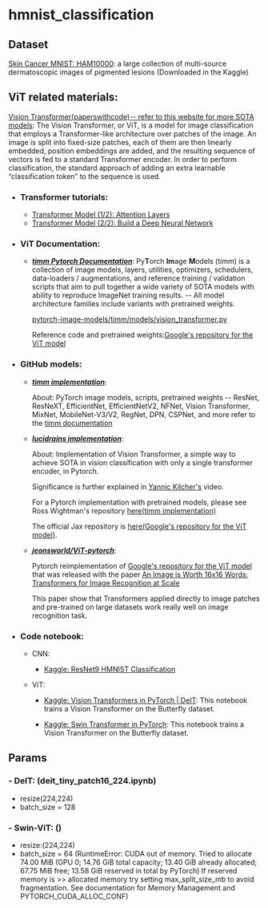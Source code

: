 # hmnist_classification

## Dataset
[Skin Cancer MNIST: HAM10000](https://www.kaggle.com/datasets/kmader/skin-cancer-mnist-ham10000): a large collection of multi-source dermatoscopic images of pigmented lesions (Downloaded in the Kaggle)

## ViT related materials:
[Vision Transformer(paperswithcode)-- refer to this website for more SOTA models](https://paperswithcode.com/method/vision-transformer): The Vision Transformer, or ViT, is a model for image classification that employs a Transformer-like architecture over patches of the image. An image is split into fixed-size patches, each of them are then linearly embedded, position embeddings are added, and the resulting sequence of vectors is fed to a standard Transformer encoder. In order to perform classification, the standard approach of adding an extra learnable “classification token” to the sequence is used. 

- ### Transformer tutorials:
    - [Transformer Model (1/2): Attention Layers](https://www.youtube.com/watch?v=FC8PziPmxnQ)
    - [Transformer Model (2/2): Build a Deep Neural Network](https://www.youtube.com/watch?v=J4H6A4-dvhE)

- ### ViT Documentation:
    - ***[timm Pytorch Documentation](https://rwightman.github.io/pytorch-image-models/)***: Py**T**orch **Im**age **M**odels (timm) is a collection of image models, layers, utilities, optimizers, schedulers, data-loaders / augmentations, and reference training / validation scripts that aim to pull together a wide variety of SOTA models with ability to reproduce ImageNet training results. -- All model architecture families include variants with pretrained weights.

        [pytorch-image-models/timm/models/vision_transformer.py](https://github.com/rwightman/pytorch-image-models/blob/master/timm/models/vision_transformer.py)

        Reference code and pretrained weights:[Google's repository for the ViT model](https://github.com/google-research/vision_transformer)

- ### GitHub models:
    - ***[timm implementation](https://github.com/rwightman/pytorch-image-models)***: 
    
        About: PyTorch image models, scripts, pretrained weights -- ResNet, ResNeXT, EfficientNet, EfficientNetV2, NFNet, Vision Transformer, MixNet, MobileNet-V3/V2, RegNet, DPN, CSPNet, and more refer to the [timm documentation](https://rwightman.github.io/pytorch-image-models/)

    - ***[lucidrains implementation](https://github.com/lucidrains/vit-pytorch)***: 
        
        About: Implementation of Vision Transformer, a simple way to achieve SOTA in vision classification with only a single transformer encoder, in Pytorch.

        Significance is further explained in [Yannic Kilcher's](https://www.youtube.com/watch?v=TrdevFK_am4) video.

        For a Pytorch implementation with pretrained models, please see Ross Wightman's repository [here(timm implementation)](https://github.com/rwightman/pytorch-image-models)

        The official Jax repository is [here(Google's repository for the ViT model)](https://github.com/google-research/vision_transformer).

    - ***[jeonsworld/ViT-pytorch](https://github.com/jeonsworld/ViT-pytorch)***:
        
        Pytorch reimplementation of [Google's repository for the ViT model](https://github.com/google-research/vision_transformer) that was released with the paper [An Image is Worth 16x16 Words: Transformers for Image Recognition at Scale](https://arxiv.org/abs/2010.11929)

        This paper show that Transformers applied directly to image patches and pre-trained on large datasets work really well on image recognition task.

- ### Code notebook:
    - CNN:
        - [Kaggle: ResNet9 HMNIST Classification](https://www.kaggle.com/code/sidharthsinha/resnet9-hmnist-classification)

    - ViT:
        - [Kaggle: Vision Transformers in PyTorch | DeIT](https://www.kaggle.com/code/pdochannel/vision-transformers-in-pytorch-deit/notebook?scriptVersionId=85324242): This notebook trains a Vision Transformer on the Butterfly dataset.

        - [Kaggle: Swin Transformer in PyTorch](https://www.kaggle.com/code/pdochannel/swin-transformer-in-pytorch/notebook): This notebook trains a Vision Transformer on the Butterfly dataset.
    


## Params

### - DeIT: (deit_tiny_patch16_224.ipynb)
- resize(224,224) 
- batch_size = 128

### - Swin-ViT: ()
- resize:(224,224)
- batch_size = 64 (RuntimeError: CUDA out of memory. Tried to allocate 74.00 MiB (GPU 0; 14.76 GiB total capacity; 13.40 GiB already allocated; 67.75 MiB free; 13.58 GiB reserved in total by PyTorch) If reserved memory is >> allocated memory try setting max_split_size_mb to avoid fragmentation.  See documentation for Memory Management and PYTORCH_CUDA_ALLOC_CONF)